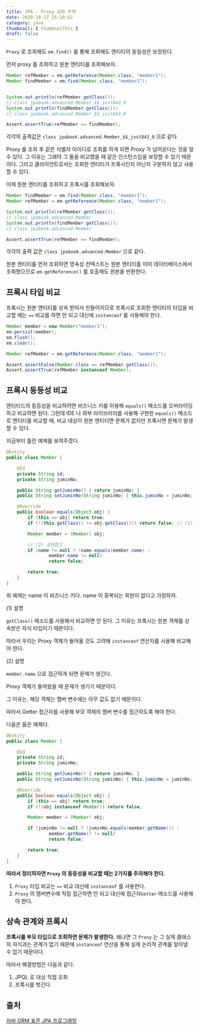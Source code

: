 ```yaml
---
title: JPA - Proxy 심화 주제
date: 2020-10-17 15:10:62
category: java
thumbnail: { thumbnailSrc }
draft: false
---
```


`Proxy` 로 조회해도 `em.find()` 를 통해 조회해도 엔티티의 동일성은 보장된다.

먼저 proxy 를 조회하고 원본 엔티티를 조회해보자.

```java
Member refMember = em.getReference(Member.class, "member1");
Member findMember = em.find(Member.class, "member1");


System.out.println(refMember.getClass());
// class jpabook.advanced.Member_$$_jvst843_0
System.out.println(findMember.getClass());
// class jpabook.advanced.Member_$$_jvst843_0

Assert.assertTrue(refMember == findMember);
```

각각의 출력값은 `class jpabook.advanced.Member_$$_jvst843_0` 으로 같다.

Proxy 를 조회 후 같은 식별자 아이디로 조회를 하게 되면 Proxy 가 넘어온다는 것을 알 수 있다. 그 이유는 그래야 그 둘을 비교했을 때 같은 인스턴스임을 보장할 수 있기 때문이다. 그리고 클라이언트로서는 조회한 엔티티가 프록시인지 아닌지 구분하지 않고 사용할 수 있다.

이제 원본 엔티티를 조회하고 프록시를 조회해보자.

```java
Member findMember = em.find(Member.class, "member1");
Member refMember = em.getReference(Member.class, "member1");

System.out.println(refMember.getClass());
// class jpabook.advanced.Member
System.out.println(findMember.getClass());
// class jpabook.advanced.Member

Assert.assertTrue(refMember == findMember);
```

각각의 출력 값은 `class jpabook.advanced.Member` 으로 같다.

원본 엔티티를 먼저 조회하면 영속성 컨텍스트는 원본 엔티티를 이미 데이터베이스에서 조회했으므로 `em.getReference()` 를 호출해도 원본을 반환한다.

## 프록시 타입 비교

프록시는 원본 엔티티를 상속 받아서 만들어지므로 프록시로 조회한 엔티티의 타입을 비교할 때는 `==` 비교를 하면 안 되고 대신에 `instanceof` 를 사용해야 한다.

```java
Member member = new Member("member1");
em.persist(member);
em.flush();
em.clear();

Member refMember = em.getReference(Member.class, "member1");

Assert.assertFalse(Member.class == refMember.getClass());
Assert.assertTrue(refMember instanceof Member);
```

## 프록시 동등성 비교

엔티티드의 동등성을 비교하려면 비즈니스 키를 이용해 `equals()` 메소드를 오버라이딩하고 비교하면 된다. 그런데 IDE 나 외부 라이브러리를 사용해 구현한 `equals()` 메소드로 엔티티를 비교할 때, 비교 대상이 원본 엔티티면 문제가 없지만 프록시면 문제가 발생할 수 있다.

지금부터 틀린 예제를 보여주겠다.

```java
@Entity
public class Member {

	@Id
	private String id;
	private String juminNo;

	public String getJuminNo() { return juminNo; }
	public String setJuminNo(String juminNo) { this.juminNo = juminNo; }

	@Override
	public boolean equals(Object obj) {
		if (this == obj) return true;
		if (!(this.getClass() != obj.getClass())) return false; // (1) 설명 참고

		Member member = (Member) obj;

		// (2) 설명참고
		if (name != null ? !name.equals(member.name) :
				member.name != null)
				return false;

		return true;
	}
}
```

위 예제는 name 이 비즈니스 키다. name 이 중복되는 회원이 없다고 가정하자.

(1) 설명

`getClass()` 메소드를 사용해서 비교하면 안 된다. 그 이유는 프록시는 원본 객체를 상속받은 자식 타입이기 때문이다.

따라서 우리는 Proxy 객체가 들어올 것도 고려해 `instanceof` 연산자를 사용해 비교해야 한다.

(2) 설명

`member.name` 으로 접근하게 되면 문제가 생긴다.

Proxy 객체가 들어왔을 때 문제가 생기기 때문이다.

그 이유는, 해당 객체는 멤버 변수에는 아무 값도 없기 때문이다.

따라서 Getter 접근자를 사용해 부모 객체의 멤버 변수를 접근하도록 해야 한다.

다음은 옳은 예제다.

```java
@Entity
public class Member {

	@Id
	private String id;
	private String juminNo;

	public String getJuminNo() { return juminNo; }
	public String setJuminNo(String juminNo) { this.juminNo = juminNo; }

	@Override
	public boolean equals(Object obj) {
		if (this == obj) return true;
		if (!(obj instanceof Member)) return false;

		Member member = (Member) obj;

		if (juminNo != null ? !juminNo.equals(member.getName()) :
				member.getName() != null)
				return false;

		return true;
	}
}
```

**따라서 정리하자면 `Proxy` 의 동등성을 비교할 때는 2가지를 주의해야 한다.**

1. `Proxy` 타입 비교는 `==` 비교 대신에 `instanceof` 를 사용한다.
2. `Proxy` 의 멤버변수에 직접 접근하면 안 되고 대신에 접근자`Getter` 메소드를 사용해야 한다.

## 상속 관계와 프록시

**프록시를 부모 타입으로 조회하면 문제가 발생한다.** 왜냐면 그 `Proxy` 는 그 실제 클래스의 자식과는 관계가 없기 때문에 `instanceof` 연산을 통해 실제 논리적 관계를 알아낼 수 없기 때문이다.

따라서 해결방법은 다음과 같다.

1. JPQL 로 대상 직접 조회
2. 프록시를 벗긴다.

## 출처

[자바 ORM 표준 JPA 프로그래밍](https://www.aladin.co.kr/shop/wproduct.aspx?itemid=62681446)
